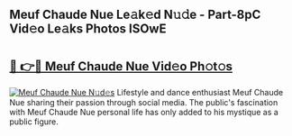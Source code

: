 ## Meuf Chaude Nue Le𝚊k𝚎d N𝚞𝚍e - Part-8pC Vid𝚎o Le𝚊ks Photos ISOwE

# <h2><a href="http://fb84d3.evod.top/?m=Meuf+Chaude+Nue">🔗 👉🔴 Meuf Chaude Nue Vid𝚎o Ph𝚘t𝚘s</a></h2>

[![Meuf Chaude Nue N𝚞d𝚎s](https://i.imgur.com/8V9OHl7.gif)](http://fb84d3.evod.top/?m=Meuf+Chaude+Nue)
Lifestyle and dance enthusiast Meuf Chaude Nue sharing their passion through social media. The public's fascination with Meuf Chaude Nue personal life has only added to his mystique as a public figure. 
